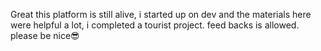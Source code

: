 Great this platform is still alive, i started up on dev and the materials here were helpful a lot, i completed a tourist project. feed backs is allowed. please be nice😎
